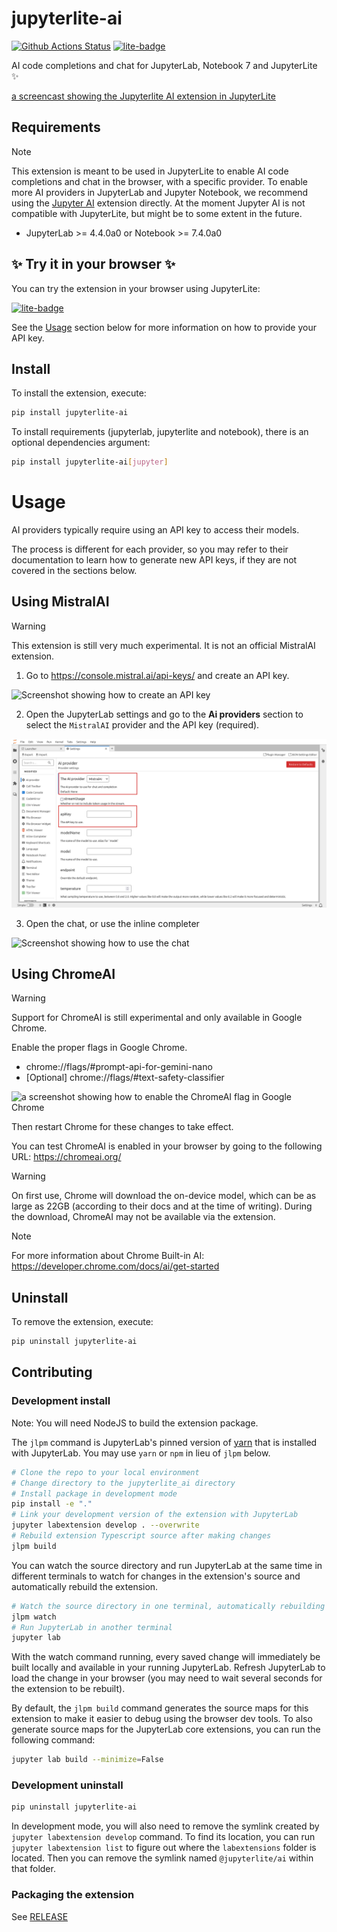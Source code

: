 # jupyterlite-ai

[![Github Actions Status](https://github.com/jupyterlite/ai/workflows/Build/badge.svg)](https://github.com/jupyterlite/ai/actions/workflows/build.yml)
[![lite-badge](https://jupyterlite.rtfd.io/en/latest/_static/badge.svg)](https://jupyterlite.github.io/ai/lab/index.html)

AI code completions and chat for JupyterLab, Notebook 7 and JupyterLite ✨

[a screencast showing the Jupyterlite AI extension in JupyterLite](https://github.com/jupyterlite/ai/assets/591645/855c4e3e-3a63-4868-8052-5c9909922c21)

## Requirements

> [!NOTE]
> This extension is meant to be used in JupyterLite to enable AI code completions and chat in the browser, with a specific provider.
> To enable more AI providers in JupyterLab and Jupyter Notebook, we recommend using the [Jupyter AI](https://github.com/jupyterlab/jupyter-ai) extension directly.
> At the moment Jupyter AI is not compatible with JupyterLite, but might be to some extent in the future.

- JupyterLab >= 4.4.0a0 or Notebook >= 7.4.0a0

## ✨ Try it in your browser ✨

You can try the extension in your browser using JupyterLite:

[![lite-badge](https://jupyterlite.rtfd.io/en/latest/_static/badge.svg)](https://jupyterlite.github.io/ai/lab/index.html)

See the [Usage](#usage) section below for more information on how to provide your API key.

## Install

To install the extension, execute:

```bash
pip install jupyterlite-ai
```

To install requirements (jupyterlab, jupyterlite and notebook), there is an optional dependencies argument:

```bash
pip install jupyterlite-ai[jupyter]
```

# Usage

AI providers typically require using an API key to access their models.

The process is different for each provider, so you may refer to their documentation to learn how to generate new API keys, if they are not covered in the sections below.

## Using MistralAI

> [!WARNING]
> This extension is still very much experimental. It is not an official MistralAI extension.

1. Go to https://console.mistral.ai/api-keys/ and create an API key.

![Screenshot showing how to create an API key](./img/1-api-key.png)

2. Open the JupyterLab settings and go to the **Ai providers** section to select the `MistralAI`
   provider and the API key (required).

![Screenshot showing how to add the API key to the settings](./img/2-jupyterlab-settings.png)

3. Open the chat, or use the inline completer

![Screenshot showing how to use the chat](./img/3-usage.png)

## Using ChromeAI

> [!WARNING]
> Support for ChromeAI is still experimental and only available in Google Chrome.

Enable the proper flags in Google Chrome.

- chrome://flags/#prompt-api-for-gemini-nano
- [Optional] chrome://flags/#text-safety-classifier

![a screenshot showing how to enable the ChromeAI flag in Google Chrome](https://github.com/user-attachments/assets/d48f46cc-52ee-4ce5-9eaf-c763cdbee04c)

Then restart Chrome for these changes to take effect.

You can test ChromeAI is enabled in your browser by going to the following URL: https://chromeai.org/

> [!WARNING]
> On first use, Chrome will download the on-device model, which can be as large as 22GB (according to their docs and at the time of writing).
> During the download, ChromeAI may not be available via the extension.

> [!NOTE]
> For more information about Chrome Built-in AI: https://developer.chrome.com/docs/ai/get-started

## Uninstall

To remove the extension, execute:

```bash
pip uninstall jupyterlite-ai
```

## Contributing

### Development install

Note: You will need NodeJS to build the extension package.

The `jlpm` command is JupyterLab's pinned version of
[yarn](https://yarnpkg.com/) that is installed with JupyterLab. You may use
`yarn` or `npm` in lieu of `jlpm` below.

```bash
# Clone the repo to your local environment
# Change directory to the jupyterlite_ai directory
# Install package in development mode
pip install -e "."
# Link your development version of the extension with JupyterLab
jupyter labextension develop . --overwrite
# Rebuild extension Typescript source after making changes
jlpm build
```

You can watch the source directory and run JupyterLab at the same time in different terminals to watch for changes in the extension's source and automatically rebuild the extension.

```bash
# Watch the source directory in one terminal, automatically rebuilding when needed
jlpm watch
# Run JupyterLab in another terminal
jupyter lab
```

With the watch command running, every saved change will immediately be built locally and available in your running JupyterLab. Refresh JupyterLab to load the change in your browser (you may need to wait several seconds for the extension to be rebuilt).

By default, the `jlpm build` command generates the source maps for this extension to make it easier to debug using the browser dev tools. To also generate source maps for the JupyterLab core extensions, you can run the following command:

```bash
jupyter lab build --minimize=False
```

### Development uninstall

```bash
pip uninstall jupyterlite-ai
```

In development mode, you will also need to remove the symlink created by `jupyter labextension develop`
command. To find its location, you can run `jupyter labextension list` to figure out where the `labextensions`
folder is located. Then you can remove the symlink named `@jupyterlite/ai` within that folder.

### Packaging the extension

See [RELEASE](RELEASE.md)
